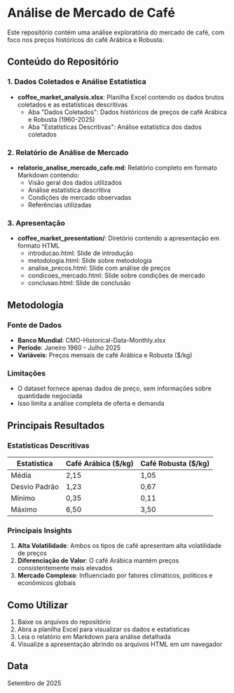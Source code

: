 # Análise de Mercado de Café

Este repositório contém uma análise exploratória do mercado de café, com foco nos preços históricos do café Arábica e Robusta.

## Conteúdo do Repositório

### 1. Dados Coletados e Análise Estatística
- **coffee_market_analysis.xlsx**: Planilha Excel contendo os dados brutos coletados e as estatísticas descritivas
  - Aba "Dados Coletados": Dados históricos de preços de café Arábica e Robusta (1960-2025)
  - Aba "Estatísticas Descritivas": Análise estatística dos dados coletados

### 2. Relatório de Análise de Mercado
- **relatorio_analise_mercado_cafe.md**: Relatório completo em formato Markdown contendo:
  - Visão geral dos dados utilizados
  - Análise estatística descritiva
  - Condições de mercado observadas
  - Referências utilizadas

### 3. Apresentação
- **coffee_market_presentation/**: Diretório contendo a apresentação em formato HTML
  - introducao.html: Slide de introdução
  - metodologia.html: Slide sobre metodologia
  - analise_precos.html: Slide com análise de preços
  - condicoes_mercado.html: Slide sobre condições de mercado
  - conclusao.html: Slide de conclusão

## Metodologia

### Fonte de Dados
- **Banco Mundial**: CMO-Historical-Data-Monthly.xlsx
- **Período**: Janeiro 1960 - Julho 2025
- **Variáveis**: Preços mensais de café Arábica e Robusta ($/kg)

### Limitações
- O dataset fornece apenas dados de preço, sem informações sobre quantidade negociada
- Isso limita a análise completa de oferta e demanda

## Principais Resultados

### Estatísticas Descritivas
| Estatística | Café Arábica ($/kg) | Café Robusta ($/kg) |
|-------------|---------------------|---------------------|
| Média       | 2,15                | 1,05                |
| Desvio Padrão | 1,23              | 0,67                |
| Mínimo      | 0,35                | 0,11                |
| Máximo      | 6,50                | 3,50                |

### Principais Insights
1. **Alta Volatilidade**: Ambos os tipos de café apresentam alta volatilidade de preços
2. **Diferenciação de Valor**: O café Arábica mantém preços consistentemente mais elevados
3. **Mercado Complexo**: Influenciado por fatores climáticos, políticos e econômicos globais

## Como Utilizar

1. Baixe os arquivos do repositório
2. Abra a planilha Excel para visualizar os dados e estatísticas
3. Leia o relatório em Markdown para análise detalhada
4. Visualize a apresentação abrindo os arquivos HTML em um navegador

## Data

Setembro de 2025

